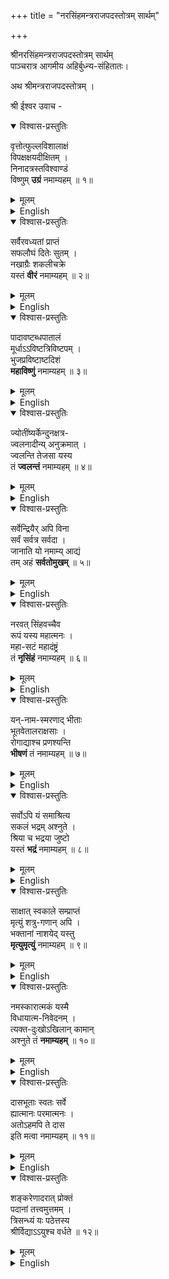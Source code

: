 +++
title = "नरसिंहमन्त्रराजपदस्तोत्रम् सार्थम्"

+++
  
श्रीनरसिंहमन्त्रराजपदस्तोत्रम् सार्थम्   
पाञ्चरात्र आगमीय अहिर्बुध्न्य-संहितातः।   

अथ श्रीमन्त्रराजपदस्तोत्रम् ।  

श्री ईश्वर उवाच -  


<details open><summary>विश्वास-प्रस्तुतिः</summary>

वृत्तोत्फुल्लविशालाक्षं  
विपक्षक्षयदीक्षितम् ।  
निनादत्रस्तविश्वाण्डं  
विष्णुम् **उग्रं** नमाम्यहम् ॥ १॥ 
</details>

<details><summary>मूलम्</summary>

वृत्तोत्फुल्लविशालाक्षं विपक्षक्षयदीक्षितम् ।  
निनादत्रस्तविश्वाण्डं विष्णुमुग्रं नमाम्यहम् ॥ १॥ 
</details>
 
<details><summary>English</summary>

I do namaskara (नमाम्यहम्) to the Vishnu, the ferocious one (उग्रं), with round (वृत्त) dilated (उत्फुल्ल) broad big eyes (विशालाक्षं), who vows for (दीक्षितम्) the eradication of (क्षय) the enemies (विपक्ष), who terrifies (त्रस्त) the whole universe (विश्वाण्डं) by his shout-sound (निनाद). 1  
</details>


<details open><summary>विश्वास-प्रस्तुतिः</summary>

सर्वैरवध्यतां प्राप्तं  
सफलौघं दितेः सुतम् ।  
नखाग्रैः शकलीचक्रे  
यस्तं **वीरं** नमाम्यहम् ॥ २॥  
</details>

<details><summary>मूलम्</summary>

सर्वैरवध्यतां प्राप्तं सफलौघं दितेः सुतम् ।  
नखाग्रैः शकलीचक्रे यस्तं वीरं नमाम्यहम् ॥ २॥  
</details>

<details><summary>English</summary>

I do namaskara (नमाम्यहम्) to the courageous one (वीरं), who made into pieces (शकलीचक्रे) with his nail-ends (नखाग्रैः), the son of Diti (दितेः सुतम्), who had attained (प्राप्तं) the unkillability boon (अवध्यतां) from everyone (सर्वैः), and was successful in everything (सफलौघं). 2  
</details>


<details open><summary>विश्वास-प्रस्तुतिः</summary>

पादावष्टब्धपातालं  
मूर्धाऽऽविष्टत्रिविष्टपम् ।  
भुजप्रविष्टाष्टदिशं  
**महाविष्णुं** नमाम्यहम् ॥ ३॥  
</details>

<details><summary>मूलम्</summary>

पादावष्टब्धपातालं मूर्धाऽऽविष्टत्रिविष्टपम् ।  
भुजप्रविष्टाष्टदिशं महाविष्णुं नमाम्यहम् ॥ ३॥  
</details>

<details><summary>English</summary>

I do namaskara (नमाम्यहम्) to the Great Vishnu (महाविष्णुं), who seized (अष्टब्ध) the netherworld (पातालं) by his feet (पाद), who occupied (आविष्ट) the heaven (त्रिविष्टपम्) by his head (मूर्धा), who made the eight (अष्ट) directions (दिशं) enter (प्रविष्ट) his shoulders (भुज) covered them all through his shoulders. 3  

</details>


<details open><summary>विश्वास-प्रस्तुतिः</summary>

ज्योतींष्यर्केन्दुनक्षत्र-  
ज्वलनादीन्य् अनुक्रमात् ।  
ज्वलन्ति तेजसा यस्य  
तं **ज्वलन्तं** नमाम्यहम् ॥ ४॥  
</details>

<details><summary>मूलम्</summary>

ज्योतींष्यर्केन्दुनक्षत्रज्वलनादीन्यनुक्रमात् ।  
ज्वलन्ति तेजसा यस्य तं ज्वलन्तं नमाम्यहम् ॥ ४॥  
</details>

<details><summary>English</summary>

I do namaskara to the blazing one (ज्वलन्तं), by whose (यस्य) lustre (तेजसा), the luminary planets (ज्योतींषि), the Sun (अर्क), the Moon (इन्दु), the stars (नक्षत्र) and other heavenly bodies (ज्वलनादीनि) one by one (अनुक्रमात्) shine (ज्वलन्ति). 4  

</details>


<details open><summary>विश्वास-प्रस्तुतिः</summary>

सर्वेन्द्रियैर् अपि विना  
सर्वं सर्वत्र सर्वदा ।  
जानाति यो नमाम्य् आद्यं  
तम् अहं **सर्वतोमुखम्** ॥ ५॥  
</details>

<details><summary>मूलम्</summary>

सर्वेन्द्रियैरपि विना सर्वं सर्वत्र सर्वदा ।  
जानाति यो नमाम्याद्यं तमहं सर्वतोमुखम् ॥ ५॥  
</details>

<details><summary>English</summary>

I do namaskara (नमामि) to the one who is ``faced-all-sides'' (सर्वतोमुखम्), who is the prime-most (आद्यं), and who knows (जानाति) everything (सर्वं), everywhere (सर्वत्र), always (सर्वदा), even without (विना) having any (अल्ल्) sense organs (सर्वेन्द्रियैरपि). 5  
</details>


<details open><summary>विश्वास-प्रस्तुतिः</summary>

नरवत् सिंहवच्चैव  
रूपं यस्य महात्मनः ।  
महा-सटं महादंष्ट्रं  
तं **नृसिंहं** नमाम्यहम् ॥ ६॥  
</details>

<details><summary>मूलम्</summary>

नरवत्सिंहवच्चैव रूपं यस्य महात्मनः ।  
महासटं महादंष्ट्रं तं नृसिंहं नमाम्यहम् ॥ ६॥  
</details>

<details><summary>English</summary>

I do namaskara (नमाम्यहम्) to that man-lion (नृसिंहं), the great soul (महात्मनः) whose form (रूपं) is like a man (नरवत्) and also a lion (सिंहवच्चैव), who has large matted hair (महासटं) and very big teeth (महादंष्ट्रं). 6  
</details>



<details open><summary>विश्वास-प्रस्तुतिः</summary>

यन्-नाम-स्मरणाद् भीताः  
भूतवेतालराक्षसाः ।  
रोगाद्याश्च प्रणश्यन्ति  
**भीषणं** तं नमाम्यहम् ॥ ७॥  
</details>

<details><summary>मूलम्</summary>

यन्नामस्मरणाद्भीताः भूतवेतालराक्षसाः ।  
रोगाद्याश्च प्रणश्यन्ति भीषणं तं नमाम्यहम् ॥ ७॥  
</details>

<details><summary>English</summary>

I do namaskara (नमाम्यहम्) to the fiersome one (भीषणं), by remembering whose name (यन्-नाम-स्मरणाद्) the surviving undead souls (भूत), evil spirits (वेताल) and demons (राक्षसाः) are afraid (भीताः), and the diseases etc. (रोगाद्याश्च) get destroyed (प्रणश्यन्ति). 7  
</details>


<details open><summary>विश्वास-प्रस्तुतिः</summary>

सर्वोऽपि यं समाश्रित्य  
सकलं भद्रम् अश्नुते ।  
श्रिया च भद्रया जुष्टो  
यस्तं **भद्रं** नमाम्यहम् ॥ ८॥  
</details>

<details><summary>मूलम्</summary>

सर्वोऽपि यं समाश्रित्य सकलं भद्रमश्नुते ।  
श्रिया च भद्रया जुष्टो यस्तं भद्रं नमाम्यहम् ॥ ८॥  
</details>

<details><summary>English</summary>

I do namaskara (नमाम्यहम्) to the protectful one (भद्रं), by seeking refuge of whom (यं समाश्रित्य) everyone (सर्वोऽपि) attains (अश्नुते) all kinds of (सकलं) the auspicious (भद्रम्), who is served (जुष्टो) by the goddess of wealth (श्रिया च  - Lakshmi) and goddess of protection (भद्रया). 8  

</details>


<details open><summary>विश्वास-प्रस्तुतिः</summary>

साक्षात् स्वकाले सम्प्राप्तं  
मृत्युं शत्रु-गणान् अपि ।  
भक्तानां नाशयेद् यस्तु  
**मृत्युमृत्युं** नमाम्यहम् ॥ ९॥  
</details>

<details><summary>मूलम्</summary>

साक्षात्स्वकाले सम्प्राप्तं मृत्युं शत्रुगणानपि ।  
भक्तानां नाशयेद्यस्तु मृत्युमृत्युं नमाम्यहम् ॥ ९॥  
</details>

<details><summary>English</summary>

I do namaskara (नमाम्यहम्) to the death of the death (मृत्युमृत्युं), one who (यस्तु) destroys (नाशयेद्) the death (मृत्युं) that is approaching (सम्प्राप्तं) directly (साक्षात्) at his own apt time (स्वकाले) and the teams of enemies (शत्रुगणानपि) of the devotees (भक्तानां). 9  
</details>

<details open><summary>विश्वास-प्रस्तुतिः</summary>

नमस्कारात्मकं यस्मै  
विधायात्म-निवेदनम् ।  
त्यक्त-दुःखोऽखिलान् कामान्  
अश्नुते तं **नमाम्यहम्** ॥ १०॥  
</details>

<details><summary>मूलम्</summary>

नमस्कारात्मकं यस्मै विधायात्मनिवेदनम् ।  
त्यक्तदुःखोऽखिलान् कामानश्नुते तं नमाम्यहम् ॥ १०॥  

</details>

<details><summary>English</summary>

I do namaskara (नमाम्यहम्) to the one, to whom (यस्मै) by completely submitting self (विधाय आत्मनिवेदनम्) through the form of doing the namaskara (नमस्कारात्मकं), (ओने) becomes free-of-misery (त्यक्त-दुःखो) and attains (अश्नुते) all (अखिलान्) desires (कामान्). 10  
</details>


<details open><summary>विश्वास-प्रस्तुतिः</summary>

दासभूताः स्वतः सर्वे  
ह्यात्मानः परमात्मनः ।  
अतोऽहमपि ते दास  
इति मत्वा नमाम्यहम् ॥ ११॥  
</details>

<details><summary>मूलम्</summary>

दासभूताः स्वतः सर्वे ह्यात्मानः परमात्मनः ।  
अतोऽहमपि ते दास इति मत्वा नमाम्यहम् ॥ ११॥  
</details>

<details><summary>English</summary>

All the souls (people, सर्वे ह्यात्मानः) are like servants (दासभूताः) of the Supreme soul (परमात्मनः). Hence I am also (अतोऽहमपि) your servant (ते दास ( thinking so (इति मत्वा) I do namaskara (नमाम्यहम्). 11  
</details>


<details open><summary>विश्वास-प्रस्तुतिः</summary>

शङ्करेणादरात् प्रोक्तं  
पदानां तत्त्वमुत्तमम् ।  
त्रिसन्ध्यं यः पठेत्तस्य  
श्रीर्विद्याऽऽयुश्च वर्धते ॥ १२॥  
</details>

<details><summary>मूलम्</summary>

शङ्करेणादरात्प्रोक्तं पदानां तत्त्वमुत्तमम् ।  
त्रिसन्ध्यं यः पठेत्तस्य श्रीर्विद्याऽऽयुश्च वर्धते ॥ १२॥  
</details>


<details><summary>English</summary>

The supreme (उत्तमम्) essense (तत्त्वम्) of the words (पदानां) (इन् थे मन्त्र श्लोक) is told (प्रोक्तं) by Shiva (शण्करेन) with honour (आदरात्). One who reads (यः पठेत्) it all three sandhya times, (त्रिसन्ध्यं) his (तस्य) wealth (श्रीः), knowledge (विद्या) and life span (आयुश्च) get increased (वर्धते). 12  

</details>

